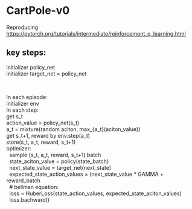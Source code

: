# CartPole-v0
Reproducing https://pytorch.org/tutorials/intermediate/reinforcement_q_learning.html

## key steps:

initializer policy_net  
initializer target_net = policy_net  

<br/>

In each episode:  
initializer env  
In each step:  
get s_t  
action_value = policy_net(s_t)  
a_t = mixture(random aciton, max_{a_t}(aciton_value))  
get s_t+1, reward by env.step(a_t)  
store(s_t, a_t, reward, s_t+1)  
optimizer:  
&nbsp; sample (s_t, a_t, reward, s_t+1) batch  
&nbsp; state_aciton_value = policy(state_batch)  
&nbsp; next_state_value = target_net(next_state)  
&nbsp; expected_state_action_values = (next_state_value * GAMMA + reward_batch  
&nbsp; # bellman equation:  
&nbsp; loss = HuberLoss(state_action_values, expected_state_aciton_values)  
&nbsp; loss.bachward()  
